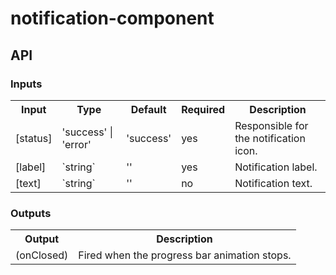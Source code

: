 # notification-component
## API
### Inputs
<table>
  <tr>
    <th>Input</th>
    <th>Type</th>
    <th>Default</th>
    <th>Required</th>
    <th>Description</th>
  </tr>
  <tr>
    <td>[status]</td>
    <td>'success' | 'error'</td>
    <td>'success'</td>
    <td>yes</td>
    <td>Responsible for the notification icon.</td>
  </tr>
  <tr>
    <td>[label]</td>
    <td>`string`</td>
    <td>''</td>
    <td>yes</td>
    <td>Notification label.</td>
  </tr>
  <tr>
    <td>[text]</td>
    <td>`string`</td>
    <td>''</td>
    <td>no</td>
    <td>Notification text.</td>
  </tr>
</table>

### Outputs
<table>
  <tr>
    <th>Output</th>
    <th>Description</th>
  </tr>
  <tr>
    <td>(onClosed)</td>
    <td>Fired when the progress bar animation stops.</td>
  </tr>
</table>